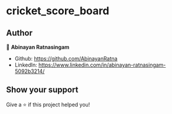 # cricket_score_board

## Author

👤 **Abinayan Ratnasingam**

- Github: https://github.com/AbinayanRatna
- LinkedIn: https://www.linkedin.com/in/abinayan-ratnasingam-5092b3214/

## Show your support

Give a ⭐️ if this project helped you!
